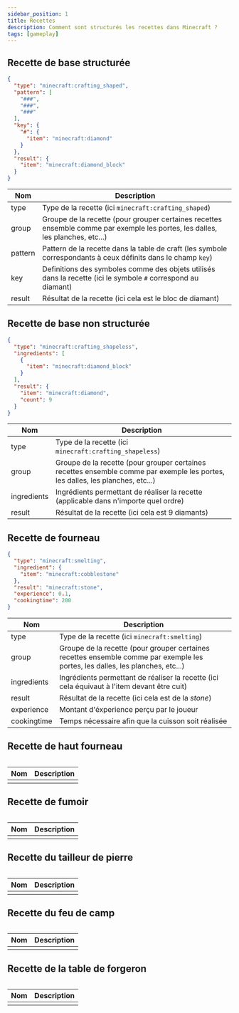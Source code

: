 ```yaml
---
sidebar_position: 1
title: Recettes
description: Comment sont structurés les recettes dans Minecraft ?
tags: [gameplay]
---
```


## Recette de base structurée

```json
{
  "type": "minecraft:crafting_shaped",
  "pattern": [
    "###",
    "###",
    "###"
  ],
  "key": {
    "#": {
      "item": "minecraft:diamond"
    }
  },
  "result": {
    "item": "minecraft:diamond_block"
  }
}
```

| Nom     | Description                                                                                                                    |
|---------|--------------------------------------------------------------------------------------------------------------------------------|
| type    | Type de la recette (ici `minecraft:crafting_shaped`)                                                                           |
| group   | Groupe de la recette (pour grouper certaines recettes ensemble comme par exemple les portes, les dalles, les planches, etc...) |
| pattern | Pattern de la recette dans la table de craft (les symbole correspondants à ceux définits dans le champ `key`)                  |
| key     | Definitions des symboles comme des objets utilisés dans la recette (ici le symbole `#` correspond au diamant)                  |
| result  | Résultat de la recette (ici cela est le bloc de diamant)                                                                       |


## Recette de base non structurée

```json
{
  "type": "minecraft:crafting_shapeless",
  "ingredients": [
    {
      "item": "minecraft:diamond_block"
    }
  ],
  "result": {
    "item": "minecraft:diamond",
    "count": 9
  }
}
```

| Nom         | Description                                                                                                                    |
|-------------|--------------------------------------------------------------------------------------------------------------------------------|
| type        | Type de la recette (ici `minecraft:crafting_shapeless`)                                                                        |
| group       | Groupe de la recette (pour grouper certaines recettes ensemble comme par exemple les portes, les dalles, les planches, etc...) |
| ingredients | Ingrédients permettant de réaliser la recette (applicable dans n'importe quel ordre)                                           |
| result      | Résultat de la recette (ici cela est 9 diamants)                                                                               |

## Recette de fourneau

```json
{
  "type": "minecraft:smelting",
  "ingredient": {
    "item": "minecraft:cobblestone"
  },
  "result": "minecraft:stone",
  "experience": 0.1,
  "cookingtime": 200
}
```

| Nom         | Description                                                                                                                    |
|-------------|--------------------------------------------------------------------------------------------------------------------------------|
| type        | Type de la recette (ici `minecraft:smelting`)                                                                                  |
| group       | Groupe de la recette (pour grouper certaines recettes ensemble comme par exemple les portes, les dalles, les planches, etc...) |
| ingredients | Ingrédients permettant de réaliser la recette (ici cela équivaut à l'item devant être cuit)                                    |
| result      | Résultat de la recette (ici cela est de la _stone_)                                                                            |
| experience  | Montant d'éxperience perçu par le joueur                                                                                       |
| cookingtime | Temps nécessaire afin que la cuisson soit réalisée                                                                             |

## Recette de haut fourneau

```json

```

| Nom | Description |
|-----|-------------|
|     |             |

## Recette de fumoir

```json

```

| Nom | Description |
|-----|-------------|
|     |             |

## Recette du tailleur de pierre

```json

```

| Nom | Description |
|-----|-------------|
|     |             |

## Recette du feu de camp

```json

```

| Nom | Description |
|-----|-------------|
|     |             |

## Recette de la table de forgeron

```json

```

| Nom | Description |
|-----|-------------|
|     |             |